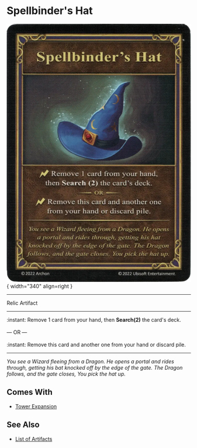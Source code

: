 # Spellbinder's Hat

![Spellbinder's Hat](../assets/artifacts_relic-spellbinders_hat.webp){ width="340" align=right }
___
Relic Artifact
___
:instant: Remove 1 card from your hand, then **Search(2)** the card's deck.<br><br>— OR —<br><br>:instant: Remove this card and another one from your hand or discard pile.
___
*You see a Wizard fleeing from a Dragon. He opens a portal and rides through, getting his bat knocked off by the edge of the gate. The Dragon follows, and the gate closes, You pick the hat up.*


## Comes With

- [Tower Expansion](../content.md)


## See Also

- [List of Artifacts](../artifacts.md)
